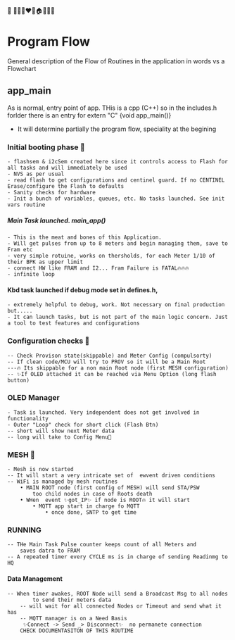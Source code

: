 📝  🚀🔥✨❤️💼🏠📣🧑‍💻

# Program Flow

General description of the Flow of Routines in the application in words vs a Flowchart

## app_main

As is normal, entry point of app. THis is a cpp (C++) so in the includes.h forlder there is an entry for extern "C" {void app_main()}

- It will determine partially the program flow, speciality at the begining

### Initial booting phase 🚀

    - flashsem & i2cSem created here since it controls access to Flash for all tasks and will immediately be used
    - NVS as per usual
    - read flash to get configurations and centinel guard. If no CENTINEL Erase/configure the Flash to defaults
    - Sanity checks for hardware
    - Init a bunch of variables, queues, etc. No tasks launched. See init vars routine

##### Main Task launched. main_app()

    - This is the meat and bones of this Application.
    - Will get pulses from up to 8 meters and begin managing them, save to Fram etc
    - very simple rotuine, works on thersholds, for each Meter 1/10 of their BPK as upper limit
    - connect HW like FRAM and I2... Fram Failure is FATAL🔥🔥🔥
    - infinite loop

#### Kbd task launched if debug mode set in defines.h,

    - extremely helpful to debug, work. Not necessary on final production but.....
    - It can launch tasks, but is not part of the main logic concern. Just a tool to test features and configurations

### Configuration checks 📝

    -- Check Provison state(skippable) and Meter Config (compulsorty)
    -- If clean code/MCU will try to PROV so it will be a Main Root
    ---🔥 Its skippable for a non main Root node (first MESH configuration)
    -- ✨If OLED attached it can be reached via Menu Option (long flash button)

### OLED Manager

    - Task is launched. Very independent does not get involved in functionality
    - Outer "Loop" check for short click (Flash Btn)
    -- short will show next Meter data
    -- long will take to Config Menu📝

### MESH 🚀

    - Mesh is now started
    -- It will start a very intricate set of  ewvent driven conditions
    -- WiFi is managed by mesh routines
        • MAIN ROOT node (first config of MESH) will send STA/PSW
            too child nodes in case of Roots death
        • WHen  event ✨got_IP✨ if node is ROOT🔥 it will start
            • MQTT app start in charge fo MQTT
                • once done, SNTP to get time

### RUNNING

    -- THe Main Task Pulse counter keeps count of all Meters and
        saves datra to FRAM
    -- A repeated timer every CYCLE ms is in charge of sending Readinmg to HQ

#### Data Management

    -- When timer awakes, ROOT Node will send a Broadcast Msg to all nodes
            to send their meters data
        -- will wait for all connected Nodes or Timeout and send what it has
        -- MQTT manager is on a Need Basis
         ✨Connect -> Send _> Disconnect✨  no permanete connection
        CHECK DOCUMENTASITON OF THIS ROUTIME
